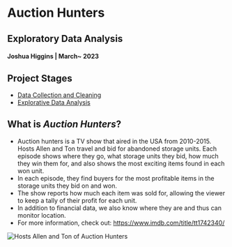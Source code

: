 # **Auction Hunters**
## Exploratory Data Analysis
#### Joshua Higgins | March~ 2023

## Project Stages
* [Data Collection and Cleaning](https://github.com/Joshua-Higgins-jp/Auction_Hunters_EDA/blob/master/auction_hunters_preprocessing.ipynb)
* [Explorative Data Analysis](https://github.com/Joshua-Higgins-jp/Auction_Hunters_EDA/blob/master/auction_hunters_eda.ipynb)

## What is *Auction Hunters*?
* Auction hunters is a TV show that aired in the USA from 2010-2015. Hosts Allen and Ton travel and bid for abandoned storage units. Each episode shows where they go, what storage units they bid, how much they win them for, and also shows the most exciting items found in each won unit.
* In each episode, they find buyers for the most profitable items in the storage units they bid on and won.
* The show reports how much each item was sold for, allowing the viewer to keep a tally of their profit for each unit.
* In addition to financial data, we also know where they are and thus can monitor location.
* For more information, check out: https://www.imdb.com/title/tt1742340/

<img src="https://m.media-amazon.com/images/M/MV5BNTc4OTE0MzcxOF5BMl5BanBnXkFtZTcwMjQ0NTM0Ng@@._V1_FMjpg_UX558_.jpg" alt="Hosts Allen and Ton of Auction Hunters">